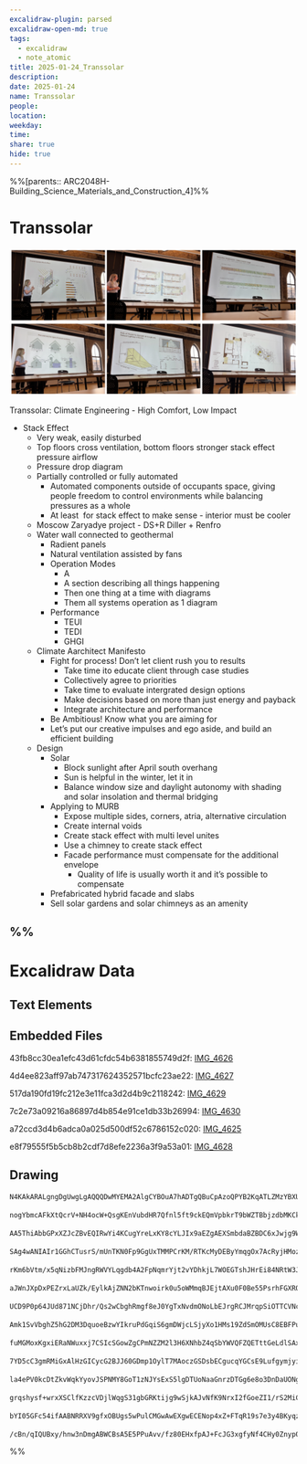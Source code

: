 ```yaml
---
excalidraw-plugin: parsed
excalidraw-open-md: true
tags:
  - excalidraw
  - note_atomic
title: 2025-01-24_Transsolar
description: 
date: 2025-01-24
name: Transsolar
people: 
location: 
weekday: 
time: 
share: true
hide: true
---
```

%%[parents:: ARC2048H-Building_Science_Materials_and_Construction_4]%%
# Transsolar

![2025-01-24_Transsolar](/docs/assets/img/2025-01-24_Transsolar.png)

Transsolar: Climate Engineering - High Comfort, Low Impact

- Stack Effect
    - Very weak, easily disturbed
    - Top floors cross ventilation, bottom floors stronger stack effect pressure airflow
    - Pressure drop diagram
    - Partially controlled or fully automated
        - Automated components outside of occupants space, giving people freedom to control environments while balancing pressures as a whole
        - At least  for stack effect to make sense - interior must be cooler
    - Moscow Zaryadye project - DS+R Diller + Renfro
    - Water wall connected to geothermal
        - Radient panels
        - Natural ventilation assisted by fans
        - Operation Modes
            - A
            - A section describing all things happening
            - Then one thing at a time with diagrams
            - Them all systems operation as 1 diagram
        - Performance
            - TEUI
            - TEDI
            - GHGI
    - Climate Aarchitect Manifesto
        - Fight for process! Don’t let client rush you to results
            - Take time ito educate client through case studies
            - Collectively agree to priorities
            - Take time to evaluate intergrated design options
            - Make decisions based on more than just energy and payback
            - Integrate architecture and performance
        - Be Ambitious! Know what you are aiming for
        - Let’s put our creative impulses and ego aside, and build an efficient building
    - Design
        - Solar
            - Block sunlight after April south overhang
            - Sun is helpful in the winter, let it in
            - Balance window size and daylight autonomy with shading and solar insolation and thermal bridging
        - Applying to MURB
            - Expose multiple sides, corners, atria, alternative circulation
            - Create internal voids
            - Create stack effect with multi level unites
            - Use a chimney to create stack effect
            - Facade performance must compensate for the additional envelope
                - Quality of life is usually worth it and it’s possible to compensate
        - Prefabricated hybrid facade and slabs
        - Sell solar gardens and solar chimneys as an amenity

%%
---

# Excalidraw Data

## Text Elements
## Embedded Files
43fb8cc30ea1efc43d61cfdc54b6381855749d2f: [IMG_4626](/docs/assets/img/IMG_4626.webp)

4d4ee823aff97ab747317624352571bcfc23ae22: [IMG_4627](/docs/assets/img/IMG_4627.webp)

517da190fd19fc212e3e11fca3d2d4b9c2118242: [IMG_4629](/docs/assets/img/IMG_4629.webp)

7c2e73a09216a86897d4b854e91ce1db33b26994: [IMG_4630](/docs/assets/img/IMG_4630.webp)

a72ccd3d4b6adca0a025d500df52c6786152c020: [IMG_4625](/docs/assets/img/IMG_4625.webp)

e8f79555f5b5cb8b2cdf7d8efe2236a3f9a53a01: [IMG_4628](/docs/assets/img/IMG_4628.JPEG)

## Drawing
```compressed-json
N4KAkARALgngDgUwgLgAQQQDwMYEMA2AlgCYBOuA7hADTgQBuCpAzoQPYB2KqATLZMzYBXUtiRoIACyhQ4zZAHoFAc0JRJQgEYA6bGwC2CgF7N6hbEcK4OCtptbErHALRY8RMpWdx8Q1TdIEfARcZgRmBShcZQUebQB2bQBWGjoghH0EDihmbgBtcDBQMBKIEm5oAGZSJLh4gEkqflLYRArCfWikZshMbgBGJKTtHgBOAA5KgDZKnh4ABnH++Mqk

nogYbmcAFkXtQcrV+NH4ocW+QsgKEnVubdHR7Qfnl5ft9ckEQmVpbkrT9bWZTBbjzdbMKCkNgAawQAGE2Pg2KQKpDrMw4LhAtlUiVIJpcNhocooUIOMQEUiURI0RwMVislBcaUAGaEfD4ADKsBBEkkhI0gWZAkhMIQAHUbpIBuDRbDuTBeehBB5hRBST8OOFcmh+us2JjsGpNrr5mDLurhOStcwdagOEIOeCEAhiHdKktRutGCx2FxdVMvRafaxO

AA5ThiAbbGPxXZJcZBvEQIRwYi4KCugYreLxKY8cYLJIx9aEZgAEXSmbdaBZBDC6xJwjg9WIdryAF11porcQAKLBTLZdtdi1EDjQ7gOp1jthErO1+sIdZs4KtirbSoszTjbDYSrzEL9BAs7Cb4hTfrYFnEbDFzQzJbjIZx0bEHgstXMdziVAFPFgHqlyAZco7JoQ5JYBUuD9GqLLkJk65oNO+CyhmQh2hAiDkhByhqtgUJwFOjr4IUAC+zTFKU5Q

SAg4wANIAIr1GGhCTusrS/mUnTKN0Fp9GgUxTMMPCrKM/RTKcMyDEByYmqgOx7AcRyjHMoz3HG6zXMQtxoPcjyvIZDzvBanzfL8aD/GsFpAkq5rJhCUKwpSyKouQdKYtiTLdoSxKkuSLnUugtL0l5cHslyPJcfy2CCnxDlyhKUoyhajligqSoQCq5TrBqkg2nasmlAahLGgMZq5b2BXETODkujWqD9P8/T2aUIZ+tw8StZA7XhpGv6rEslT9Dwkn

rKm6bVtm/x5qNizbFMJngRWVYLqgdb4A2FpNqmrYjt2vYDhkjL7WOEGTshJHrEi84NRtW3JquCBIeg2zENsLqFpUuAsiyJy4JocYrMs+abkkPBJPE/SaNe2CibgCBzF+P75MBRUlP0oGlpBAnoLgPBwQhz0NShaFQBhFTYY4HB4esBEGjVpElBRhRUZANHoAAEpzABiACCLEAEoABpqpx7Q8fFpS44MIkTNMBbDbGCbrPJzj9Ns2hiRDwPjFM8yS

aJWnJXpDxPEZrxLaUZk/EylkAjZNN2bKTnwoirk0u5oWMmqBJEjtAXu0F0Be55PsrhFGXRQKIhSyKruSjp0q6i76VRRU2VupVfj5dqKXJiVRqwOV3WWmSxDVZdtWlGEa3xIW8Tekwob+o1TVN76fUcFGurqYW4zHJUSalBNGZrcsM35vrCbzFb7MrcEU2Lpty7baSLZtvkYGlD25dHUOORb9d52M9dc6wndS4R2uDUQEkyzpv0ozzDeT+njwI0IJ

UCD9P0p64JUd871NCjDhr/Qs2wCbghRmgf8eJ0YgTxNvdmONoLbEJrgRCJMrqpSiOTTCVNcL4UIozcilELQcywswTmAApAAqhecYYt4BcQ6F0NUuMhIiTEhJCY2wkgzEqKrLYGstZJFUgIvMz4Vj3ymMbJO3AkgVVMl8W2fwHbJlsr+UuaVnJBzcuiMOOIfL+38hSfRntDEMmMRaVckVFTR1irHL8iVE66UaqneU6cJCZzVHlSuHiLSFzKqaUuZi

Amk1SvVbghZ5hG2DM3DquoeBzwYIkruPdGqiS6gmDWjcLSjyXo1HMs19ZdSmOMUsC8EBFPuqvZMO0N6nWTLvck+8TpHzOhOU+s5brcDqdfYmFR4hwwQCsXA8xVISVwHrRM8RgHPg+uJMQ/RiCaEOJoUaxlkYEF/HAjGPREElGQWUVBEhcApBXETF6kSEroQIVkamtMLT0yIlXJmYAWYlDZmUW+AAVJInNRgAHFOSc0/BxFhEt2HrFxs4VYmsZjiW

fuMGMoxKgxiERaNWuxxj7CSIcSGowZgCPmNZZM2l3H6XNhbZ4qSbYWVQFZQETttGeLdlSAxHlrHeQtH7PyvZApcu9jYx6kdvHoBinFFxCcTaBISq7KOGdEQ5QtP4vOKcgmGhCY1ZRyZwkavtDguqa1cljQSZ3Vu+YO4twjN3X8gw4mTIWjwfJyZCnjxKfmSYSjixVMrIvNaAy17Nj2p0lph1BwdNgSc8cF0jXV0gDdC+/Sr62PZEM858QeB7mIIA

7YD5cC3gmRMiGxAlHzGICycG2BJJ60GDmp1OylT7MAoczGSDsbECgucqYGCsE9LufgymjyiF0xIe8shrMKG300FAPsnJ6gAAVTDMLaBINhvEOFbARdoJFT8mpPw/tsN1pQ1aiO1gIyYExJL9D1vI9xFaPiqMZcyx2wI2W4NdkKyx3KwomIFeXH9wVQ48vChyJVfIY5CnZW45O8qa6JUg8qFVWc1XCE1Ia9GEBgnF1Cdna0hrbk12iWgZ+hwLjJl6

la4ePV0kcDtZkvWqkYyovJSPNMY8GoT1zNJYsExS5lgDTUoNaaGnrzDTGg6e8o3DnDaUONg6FPn1EyvQZL0MDjBZMcIYSRq2aCSNgHcmzsBVvmeME8iNRJTAAX9C5315iwWgbs1GAEEEduOV2nteN4gQHIuAMCEBcBwDgNyMe3AqLQE+JkCoRA1HNAYIQBAFAABCvkA7mM5RIAAxL9PLELCgQGwCILy9RMz6G5N+ix6BsvHjq1LIrJXGRlYyGl0x

grqshysf+wrxXSClfKzzcVDjlWqgS31gbGRKtijg9wSjkAJvNfK9NrxI2fGoeZI1/rS2MiCww7nW0oJxtNeyC1/QAB5bVeHdWtS25N/QPNOBQB5pg9k8lKm9ZO1AM7j3sickIEYX8CxjvbdO+Vv5WAoB8zi63CAwQWS8tKItsHU2oikCh/1tgFBPhFqU3dnb+g+zkj5pj7HIRb5YihE0T7oPvvlZJ1Tv5UKfH8lIERBL34oQclFmgcRjwNYEus5J

bYI05GFc54ifAABNRRXV9gfxOBUgs5wPulCMGwAwEXgwECENop4xZ+FTqR19s7e3y4BKyqz9nhWSQkH+4Dubt3bfEG5AgN5qB2MQGdwAWTYN2onANgiXzUzb0gJBgM/JS4iW+pBlAEgABQf0brwZY1AU/J/mMkAAlGqQWCBlCOixBUWPCfRJgl4AeNPZe0+Z6SDno3C2vsrYQJdqAfo7TEYgPBTBCA8+QTDzTLXyYsiB7WpCXXdMiDu/H/U0oHAe

/cBn/qIQUBxy/hnw3nDmgABWCBsA5E5PPuAvv/fz80EHxfpAJ+FcJG3xgfyNf4CHy0Znyp0j746nTDCUADBM/XQm1CXpFNZeB6BTUIKHD/e/R/UhZmcAL5LvDNO0YAMiEAMiIAA=
```
%%
